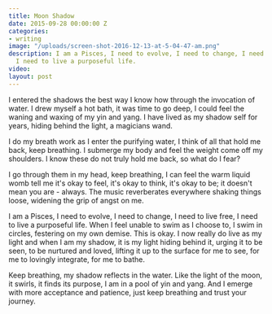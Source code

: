 ```yaml
---
title: Moon Shadow
date: 2015-09-28 00:00:00 Z
categories:
- writing
image: "/uploads/screen-shot-2016-12-13-at-5-04-47-am.png"
description: I am a Pisces, I need to evolve, I need to change, I need to live free,
  I need to live a purposeful life.
video: 
layout: post
---
```


I entered the shadows the best way I know how through the invocation of water. I drew myself a hot bath, it was time to go deep, I could feel the waning and waxing of my yin and yang. I have lived as my shadow self for years, hiding behind the light, a magicians wand.

I do my breath work as I enter the purifying water, I think of all that hold me back, keep breathing. I submerge my body and feel the weight come off my shoulders. I know these do not truly hold me back, so what do I fear?

I go through them in my head, keep breathing, I can feel the warm liquid womb tell me it's okay to feel, it's okay to think, it's okay to be; it doesn't mean you are - always. The music reverberates everywhere shaking things loose, widening the grip of angst on me.

I am a Pisces, I need to evolve, I need to change, I need to live free, I need to live a purposeful life. When I feel unable to swim as I choose to, I swim in circles, festering on my own demise. This is okay. I now really do live as my light and when I am my shadow, it is my light hiding behind it, urging it to be seen, to be nurtured and loved, lifting it up to the surface for me to see, for me to lovingly integrate, for me to bathe.

Keep breathing, my shadow reflects in the water. Like the light of the moon, it swirls, it finds its purpose, I am in a pool of yin and yang. And I emerge with more acceptance and patience, just keep breathing and trust your journey.